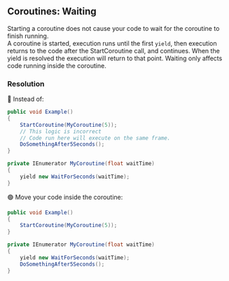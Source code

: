 ## Coroutines: Waiting

Starting a coroutine does not cause your code to wait for the coroutine to finish running.  
A coroutine is started, execution runs until the first `yield`, then execution returns to the code after the StartCoroutine call, and continues. When the yield is resolved the execution will return to that point. Waiting only affects code running inside the coroutine.  

### Resolution
🔴 Instead of:
```csharp
public void Example()
{
    StartCoroutine(MyCoroutine(5));
    // This logic is incorrect
    // Code run here will execute on the same frame.
    DoSomethingAfter5Seconds();
}

private IEnumerator MyCoroutine(float waitTime)
{
    yield new WaitForSeconds(waitTime);
}
```
🟢 Move your code inside the coroutine:
```csharp
public void Example()
{
    StartCoroutine(MyCoroutine(5));
}

private IEnumerator MyCoroutine(float waitTime)
{
    yield new WaitForSeconds(waitTime);
    DoSomethingAfter5Seconds();
}
```